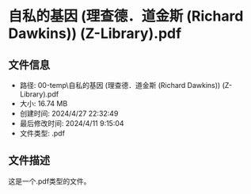 ﻿# 自私的基因 (理查德．道金斯 (Richard Dawkins)) (Z-Library).pdf

## 文件信息
- 路径: 00-temp\自私的基因 (理查德．道金斯 (Richard Dawkins)) (Z-Library).pdf
- 大小: 16.74 MB
- 创建时间: 2024/4/27 22:32:49
- 最后修改时间: 2024/4/11 9:15:04
- 文件类型: .pdf

## 文件描述
这是一个.pdf类型的文件。

